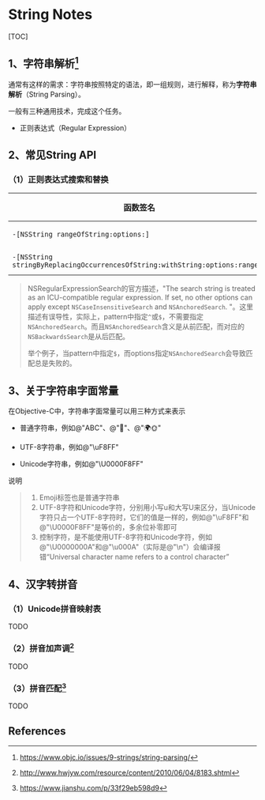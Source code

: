 # String Notes

[TOC]

## 1、字符串解析[^1]

通常有这样的需求：字符串按照特定的语法，即一组规则，进行解释，称为**字符串解析**（String Parsing）。

一般有三种通用技术，完成这个任务。

* 正则表达式（Regular Expression）



## 2、常见String API



### （1）正则表达式搜索和替换

| 函数签名                                                     | 作用 | 说明                                         |
| ------------------------------------------------------------ | ---- | -------------------------------------------- |
| `-[NSString rangeOfString:options:]`                         | 搜索 | options参数需要指定NSRegularExpressionSearch |
| `-[NSString  stringByReplacingOccurrencesOfString:withString:options:range:]` | 替换 | options参数需要指定NSRegularExpressionSearch |



> NSRegularExpressionSearch的官方描述，"The search string is treated as an ICU-compatible regular expression. If set, no other options can apply except `NSCaseInsensitiveSearch` and `NSAnchoredSearch`. "。这里描述有误导性，实际上，pattern中指定`^`或`$`，不需要指定`NSAnchoredSearch`。而且`NSAnchoredSearch`含义是从前匹配，而对应的`NSBackwardsSearch`是从后匹配。
>
> 举个例子，当pattern中指定`$`，而options指定`NSAnchoredSearch`会导致匹配总是失败的。



## 3、关于字符串字面常量

在Objective-C中，字符串字面常量可以用三种方式来表示

* 普通字符串，例如@"ABC"、@""、@"🌍🌞"
* UTF-8字符串，例如@"\uF8FF"

* Unicode字符串，例如@"\U0000F8FF"



说明

> 1. Emoji标签也是普通字符串
> 2. UTF-8字符和Unicode字符，分别用小写u和大写U来区分，当Unicode字符只占一个UTF-8字符时，它们的值是一样的，例如@"\uF8FF"和@"\U0000F8FF"是等价的，多余位补零即可
> 3. 控制字符，是不能使用UTF-8字符和Unicode字符，例如@"\U0000000A"和@"\u000A"（实际是@"\n"）会编译报错“Universal character name refers to a control character”



## 4、汉字转拼音

### （1）Unicode拼音映射表

TODO

### （2）拼音加声调[^2]

TODO

### （3）拼音匹配[^3]

TODO









## References

[^1]: https://www.objc.io/issues/9-strings/string-parsing/
[^2]:http://www.hwjyw.com/resource/content/2010/06/04/8183.shtml
[^3]:https://www.jianshu.com/p/33f29eb598d9

